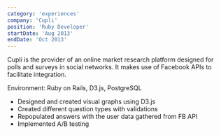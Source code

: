 ```yaml
---
category: 'experiences'
company: 'Cupli'
position: 'Ruby Developer'
startDate: 'Aug 2013'
endDate: 'Oct 2013'
---
```


Cupli is the provider of an online market research platform designed for polls and surveys in social networks. It makes use of Facebook APIs to facilitate integration.

Environment: Ruby on Rails, D3.js, PostgreSQL

- Designed and created visual graphs using D3.js
- Created different question types with validations
- Repopulated answers with the user data gathered from FB API
- Implemented A/B testing
